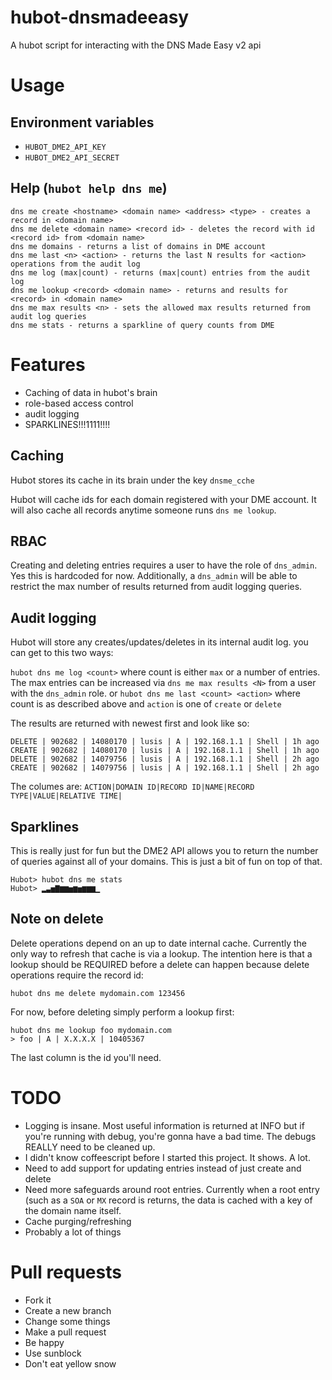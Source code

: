 # hubot-dnsmadeeasy
A hubot script for interacting with the DNS Made Easy v2 api

# Usage

## Environment variables
- `HUBOT_DME2_API_KEY`
- `HUBOT_DME2_API_SECRET`

## Help (`hubot help dns me`)
```
dns me create <hostname> <domain name> <address> <type> - creates a record in <domain name>
dns me delete <domain name> <record id> - deletes the record with id <record id> from <domain name>
dns me domains - returns a list of domains in DME account
dns me last <n> <action> - returns the last N results for <action> operations from the audit log
dns me log (max|count) - returns (max|count) entries from the audit log
dns me lookup <record> <domain name> - returns and results for <record> in <domain name>
dns me max results <n> - sets the allowed max results returned from audit log queries
dns me stats - returns a sparkline of query counts from DME
```

# Features
- Caching of data in hubot's brain
- role-based access control
- audit logging
- SPARKLINES!!!1111!!!!

## Caching
Hubot stores its cache in its brain under the key `dnsme_cche`

Hubot will cache ids for each domain registered with your DME account. It will also cache all records anytime someone runs `dns me lookup`.

## RBAC
Creating and deleting entries requires a user to have the role of `dns_admin`. Yes this is hardcoded for now. Additionally, a `dns_admin` will be able to restrict the max number of results returned from audit logging queries.

## Audit logging
Hubot will store any creates/updates/deletes in its internal audit log. you can get to this two ways:

`hubot dns me log <count>` where count is either `max` or a number of entries. The max entries can be increased via `dns me max results <N>` from a user with the `dns_admin` role.
or
`hubot dns me last <count> <action>` where count is as described above and `action` is one of `create` or `delete`

The results are returned with newest first and look like so:

```
DELETE | 902682 | 14080170 | lusis | A | 192.168.1.1 | Shell | 1h ago
CREATE | 902682 | 14080170 | lusis | A | 192.168.1.1 | Shell | 1h ago
DELETE | 902682 | 14079756 | lusis | A | 192.168.1.1 | Shell | 2h ago
CREATE | 902682 | 14079756 | lusis | A | 192.168.1.1 | Shell | 2h ago
```
The columes are: `ACTION|DOMAIN ID|RECORD ID|NAME|RECORD TYPE|VALUE|RELATIVE TIME|`

## Sparklines
This is really just for fun but the DME2 API allows you to return the number of queries against all of your domains. This is just a bit of fun on top of that.

```
Hubot> hubot dns me stats
Hubot> ▂▃▅▇▆▆▅▆▅▆▆▆▁
```

## Note on delete
Delete operations depend on an up to date internal cache. Currently the only way to refresh that cache is via a lookup.
The intention here is that a lookup should be REQUIRED before a delete can happen because delete operations require the record id:

`hubot dns me delete mydomain.com 123456`

For now, before deleting simply perform a lookup first:

```
hubot dns me lookup foo mydomain.com
> foo | A | X.X.X.X | 10405367
```

The last column is the id you'll need.

# TODO
- Logging is insane. Most useful information is returned at INFO but if you're running with debug, you're gonna have a bad time. The debugs REALLY need to be cleaned up.
- I didn't know coffeescript before I started this project. It shows. A lot.
- Need to add support for updating entries instead of just create and delete
- Need more safeguards around root entries. Currently when a root entry (such as a `SOA` or `MX` record is returns, the data is cached with a key of the domain name itself.
- Cache purging/refreshing
- Probably a lot of things

# Pull requests
- Fork it
- Create a new branch
- Change some things
- Make a pull request
- Be happy
- Use sunblock
- Don't eat yellow snow
